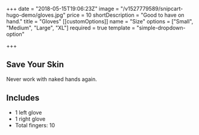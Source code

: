 +++
date = "2018-05-15T19:06:23Z"
image = "/v1527779589/snipcart-hugo-demo/gloves.jpg"
price = 10
shortDescription = "Good to have on hand."
title = "Gloves"
[[customOptions]]
name = "Size"
options = ["Small", "Medium", "Large", "XL"]
required = true
template = "simple-dropdown-option"

+++
## Save Your Skin

Never work with naked hands again.

## Includes

- 1 left glove
- 1 right glove
- Total fingers: 10